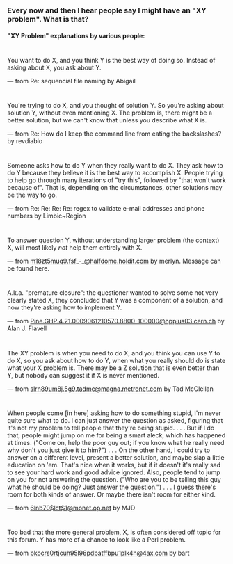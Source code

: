 
### Every now and then I hear people say I might have an "XY problem". What is that?

#### "XY Problem" explanations by various people:
#
You want to do X, and you think Y is the best way of doing so. Instead of asking about X, you ask about Y.

— from Re: sequencial file naming by Abigail
#
You're trying to do X, and you thought of solution Y. So you're asking about solution Y, without even mentioning X. The problem is, there might be a better solution, but we can't know that unless you describe what X is.

— from Re: How do I keep the command line from eating the backslashes? by revdiablo
#
Someone asks how to do Y when they really want to do X. They ask how to do Y because they believe it is the best way to accomplish X. People trying to help go through many iterations of "try this", followed by "that won't work because of". That is, depending on the circumstances, other solutions may be the way to go.

— from Re: Re: Re: Re: regex to validate e-mail addresses and phone numbers by Limbic~Region
#
To answer question Y, without understanding larger problem (the context) X, will most likely *not* help them entirely with X.

— from <m18zt5muq9.fsf_-_@halfdome.holdit.com> by merlyn. Message can be found here.
#
A.k.a. "premature closure": the questioner wanted to solve some not very clearly stated X, they concluded that Y was a component of a solution, and now they're asking how to implement Y.

— from <Pine.GHP.4.21.0009061210570.8800-100000@hpplus03.cern.ch> by Alan J. Flavell
#
The XY problem is when you need to do X, and you think you can use Y to do X, so you ask about how to do Y, when what you really should do is state what your X problem is. There may be a Z solution that is even better than Y, but nobody can suggest it if X is never mentioned.

— from <slrn89um8j.5g9.tadmc@magna.metronet.com> by Tad McClellan
#
When people come [in here] asking how to do something stupid, I'm never quite sure what to do. I can just answer the question as asked, figuring that it's not my problem to tell people that they're being stupid. . . . But if I do that, people might jump on me for being a smart aleck, which has happened at times. ("Come on, help the poor guy out; if you know what he really need why don't you just give it to him?") 
. . .
On the other hand, I could try to answer on a different level, present a better solution, and maybe slap a little education on 'em. That's nice when it works, but if it doesn't it's really sad to see your hard work and good advice ignored. Also, people tend to jump on you for not answering the question. ("Who are you to be telling this guy what he should be doing? Just answer the question.") 
. . .
I guess there's room for both kinds of answer. Or maybe there isn't room for either kind.

— from <6lnb70$lct$1@monet.op.net> by MJD
#
Too bad that the more general problem, X, is often considered off topic for this forum. Y has more of a chance to look like a Perl problem.

— from <bkocrs0rtjcuh95l96pdbatffbpu1plk4h@4ax.com> by bart
#
